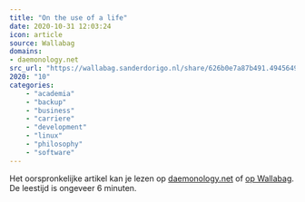 ```yaml
---
title: "On the use of a life"
date: 2020-10-31 12:03:24
icon: article
source: Wallabag
domains:
- daemonology.net
src_url: "https://wallabag.sanderdorigo.nl/share/626b0e7a87b491.49456493"
2020: "10"
categories:
    - "academia"
    - "backup"
    - "business"
    - "carriere"
    - "development"
    - "linux"
    - "philosophy"
    - "software"
---
```

Het oorspronkelijke artikel kan je lezen op [daemonology.net](http://www.daemonology.net/blog/2020-09-20-On-the-use-of-a-life.html) of [op Wallabag](https://wallabag.sanderdorigo.nl/share/626b0e7a87b491.49456493). De leestijd is ongeveer 6 minuten.
